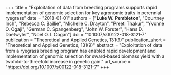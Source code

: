 +++
title = "Exploitation of data from breeding programs supports rapid implementation of genomic selection for key agronomic traits in perennial ryegrass"
date = "2018-01-01"
authors = ["**Luke W. Pembleton**", "Courtney Inch", "Rebecca C. Baillie", "Michelle C. Drayton", "Preeti Thakur", "Yvonne O. Ogaji", "German C. Spangenberg", "John W. Forster", "Hans D. Daetwyler", "Noel O. I. Cogan"]
doi = "10.1007/s00122-018-3121-7"
publication = "Theoretical and Applied Genetics, 131(9)"
publication_short = "Theoretical and Applied Genetics, 131(9)"
abstract = "Exploitation of data from a ryegrass breeding program has enabled rapid development and implementation of genomic selection for sward-based biomass yield with a twofold-to-threefold increase in genetic gain."
url_source = "https://doi.org/10.1007/s00122-018-3121-7"
+++
